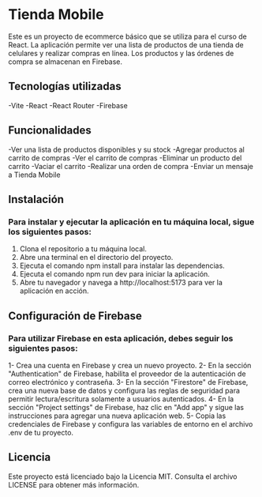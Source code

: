 # Tienda Mobile
Este es un proyecto de ecommerce básico que se utiliza para el curso de React. La aplicación permite ver una lista de productos de una tienda de celulares y realizar compras en línea. Los productos y las órdenes de compra se almacenan en Firebase.

## Tecnologías utilizadas
-Vite
-React
-React Router
-Firebase

## Funcionalidades
-Ver una lista de productos disponibles y su stock
-Agregar productos al carrito de compras
-Ver el carrito de compras
-Eliminar un producto del carrito
-Vaciar el carrito
-Realizar una orden de compra
-Enviar un mensaje a Tienda Mobile

## Instalación

### Para instalar y ejecutar la aplicación en tu máquina local, sigue los siguientes pasos:
1. Clona el repositorio a tu máquina local.
2. Abre una terminal en el directorio del proyecto.
3. Ejecuta el comando npm install para instalar las dependencias.
4. Ejecuta el comando npm run dev para iniciar la aplicación.
5. Abre tu navegador y navega a http://localhost:5173 para ver la aplicación en acción.

## Configuración de Firebase

### Para utilizar Firebase en esta aplicación, debes seguir los siguientes pasos:
1- Crea una cuenta en Firebase y crea un nuevo proyecto.
2- En la sección "Authentication" de Firebase, habilita el proveedor de la autenticación de correo electrónico y contraseña.
3- En la sección "Firestore" de Firebase, crea una nueva base de datos y configura las reglas de seguridad para permitir lectura/escritura solamente a usuarios autenticados.
4- En la sección "Project settings" de Firebase, haz clic en "Add app" y sigue las instrucciones para agregar una nueva aplicación web.
5- Copia las credenciales de Firebase y configura las variables de entorno en el archivo .env de tu proyecto.

## Licencia
Este proyecto está licenciado bajo la Licencia MIT. Consulta el archivo LICENSE para obtener más información.
